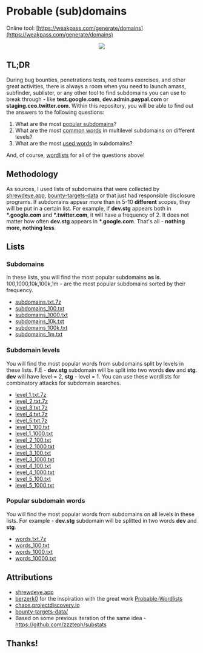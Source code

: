 # Probable (sub)domains


Online tool: [https://weakpass.com/generate/domains](https://weakpass.com/generate/domains)

 
<p align="center">
  <img src="https://github.com/zzzteph/probable_subdomains/blob/main/generate.gif?raw=true">
</p>



## TL;DR


During bug bounties, penetrations tests, red teams exercises, and other great activities, there is always a room when you need to launch amass, subfinder, sublister, or any other tool to find subdomains you can use to break through - like **test.google.com**, **dev.admin.paypal.com** or **staging.ceo.twitter.com**.
Within this repository, you will be able to find out the answers to the following questions:

1. What are the most [popular subdomains](https://github.com/zzzteph/probable_subdomains/tree/main/wordlists/hostnames)?
2. What are the most [common words](https://github.com/zzzteph/probable_subdomains/tree/main/wordlists/levels) in multilevel subdomains on different levels?
3. What are the most [used words](https://github.com/zzzteph/probable_subdomains/tree/main/wordlists/words) in subdomains?


And, of course, [wordlists](https://github.com/zzzteph/probable_subdomains/tree/main/wordlists) for all of the questions above!


## Methodology

As sources, I used lists of subdomains that were collected by [shrewdeye.app](https://shrewdeye.app/), [bounty-targets-data](https://github.com/arkadiyt/bounty-targets-data/) or that just had responsible disclosure programs. If subdomains appear more than in 5-10 **different** scopes, they will be put in a certain list. For example, if **dev.stg** appears both in **\*.google.com** and **\*.twitter.com**, it will have a frequency of 2. It does not matter how often **dev.stg** appears in **\*.google.com**. That's all - **nothing more, nothing less**.







## Lists


### Subdomains

In these lists, you will find the most popular subdomains **as is**. 100,1000,10k,100k,1m - are the most popular subdomains sorted by their frequency. 

- [subdomains.txt.7z](https://shrewdeye.app/files/subdomains.txt.7z)
- [subdomains_100.txt](https://raw.githubusercontent.com/zzzteph/probable_subdomains/main/wordlists/hostnames/subdomains_100.txt) 
- [subdomains_1000.txt](https://raw.githubusercontent.com/zzzteph/probable_subdomains/main/wordlists/hostnames/subdomains_1000.txt) 
- [subdomains_10k.txt](https://raw.githubusercontent.com/zzzteph/probable_subdomains/main/wordlists/hostnames/subdomains_10k.txt) 
- [subdomains_100k.txt](https://raw.githubusercontent.com/zzzteph/probable_subdomains/main/wordlists/hostnames/subdomains_100k.txt)
- [subdomains_1m.txt](https://raw.githubusercontent.com/zzzteph/probable_subdomains/main/wordlists/hostnames/subdomains_1m.txt)


### Subdomain levels

You will find the most popular words from subdomains split by levels in these lists. F.E - **dev.stg** subdomain will be split into two words **dev** and **stg**. **dev** will have level = 2, **stg** - level = 1. You can use these wordlists for combinatory attacks for subdomain searches. 


- [level_1.txt.7z](https://shrewdeye.app/files/levels/level_1.txt.7z)
- [level_2.txt.7z](https://shrewdeye.app/files/levels/level_2.txt.7z)
- [level_3.txt.7z](https://shrewdeye.app/files/levels/level_3.txt.7z)
- [level_4.txt.7z](https://shrewdeye.app/files/levels/level_4.txt.7z)
- [level_5.txt.7z](https://shrewdeye.app/files/levels/level_5.txt.7z)
- [level_1_100.txt](https://raw.githubusercontent.com/zzzteph/probable_subdomains/main/wordlists/levels/level_1_100.txt)
- [level_1_1000.txt](https://raw.githubusercontent.com/zzzteph/probable_subdomains/main/wordlists/levels/level_1_1000.txt)
- [level_2_100.txt](https://raw.githubusercontent.com/zzzteph/probable_subdomains/main/wordlists/levels/level_2_100.txt)
- [level_2_1000.txt](https://raw.githubusercontent.com/zzzteph/probable_subdomains/main/wordlists/levels/level_2_1000.txt)
- [level_3_100.txt](https://raw.githubusercontent.com/zzzteph/probable_subdomains/main/wordlists/levels/level_3_100.txt)
- [level_3_1000.txt](https://raw.githubusercontent.com/zzzteph/probable_subdomains/main/wordlists/levels/level_3_1000.txt)
- [level_4_100.txt](https://raw.githubusercontent.com/zzzteph/probable_subdomains/main/wordlists/levels/level_4_100.txt)
- [level_4_1000.txt](https://raw.githubusercontent.com/zzzteph/probable_subdomains/main/wordlists/levels/level_4_1000.txt)
- [level_5_100.txt](https://raw.githubusercontent.com/zzzteph/probable_subdomains/main/wordlists/levels/level_5_100.txt)
- [level_5_1000.txt](https://raw.githubusercontent.com/zzzteph/probable_subdomains/main/wordlists/levels/level_5_1000.txt)


### Popular subdomain words


You will find the most popular words from subdomains on all levels in these lists. For example - **dev.stg** subdomain will be splitted in two words **dev** and **stg**. 


- [words.txt.7z](https://shrewdeye.app/files/words.txt.7z)
- [words_100.txt](https://raw.githubusercontent.com/zzzteph/probable_subdomains/blob/main/wordlists/words/words_100.txt)
- [words_1000.txt](https://raw.githubusercontent.com/zzzteph/probable_subdomains/blob/main/wordlists/words/words_1000.txt)
- [words_10000.txt](https://raw.githubusercontent.com/zzzteph/probable_subdomains/blob/main/wordlists/words/words_10000.txt)






## Attributions

- [shrewdeye.app](https://shrewdeye.app) 
- [berzerk0](https://github.com/berzerk0) for the inspiration with the great work [Probable-Wordlists](https://github.com/berzerk0/Probable-Wordlists)
- [chaos.projectdiscovery.io](https://chaos.projectdiscovery.io/)
- [bounty-targets-data/](https://github.com/arkadiyt/bounty-targets-data/)
- Based on some previous iteration of the same idea - https://github.com/zzzteph/substats



## Thanks!


